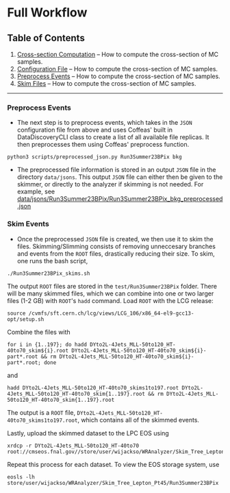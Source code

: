 # Full Workflow

## Table of Contents
1. [Cross-section Computation](xsec.md) – How to compute the cross-section of MC samples.
2. [Configuration File](config.md) – How to compute the cross-section of MC samples.
3. [Preprocess Events](preprocess.md) – How to compute the cross-section of MC samples.
4. [Skim Files](skim.md) – How to compute the cross-section of MC samples.
---

### Preprocess Events

* The next step is to preprocess events, which takes in the `JSON` configuration file from above and uses Coffeas' built in DataDiscoveryCLI class to create a list of all available file replicas. It then preprocesses them using Coffeas' preprocess function.
```
python3 scripts/preprocessed_json.py Run3Summer23BPix bkg
```
* The preprocessed file information is stored in an output `JSON` file in the directory `data/jsons`. This output `JSON` file can either then be given to the skimmer, or directly to the analyzer if skimming is not needed. For example, see [data/jsons/Run3Summer23BPix/Run3Summer23BPix_bkg_preprocessed.json](https://github.com/UMN-CMS/WrCoffea/blob/add_skims/data/jsons/Run3Summer23BPix/Run3Summer23BPix_bkg_preprocessed.json)

### Skim Events

* Once the preprocessed `JSON` file is created, we then use it to skim the files. Skimming/Slimming consists of removing unneccesary branches and events from the `ROOT` files, drastically reducing their size. To skim, one runs the bash script,
```
./Run3Summer23BPix_skims.sh
```
The output `ROOT` files are stored in the `test/Run3Summer23BPix` folder. There will be many skimmed files, which we can combine into one or two larger files (1-2 GB) with `ROOT`'s `hadd` command. Load `ROOT` with the LCG release:
```
source /cvmfs/sft.cern.ch/lcg/views/LCG_106/x86_64-el9-gcc13-opt/setup.sh
```
Combine the files with
```
for i in {1..197}; do hadd DYto2L-4Jets_MLL-50to120_HT-40to70_skim${i}.root DYto2L-4Jets_MLL-50to120_HT-40to70_skim${i}-part*.root && rm DYto2L-4Jets_MLL-50to120_HT-40to70_skim${i}-part*.root; done
```
and
```
hadd DYto2L-4Jets_MLL-50to120_HT-40to70_skims1to197.root DYto2L-4Jets_MLL-50to120_HT-40to70_skim{1..197}.root && rm DYto2L-4Jets_MLL-50to120_HT-40to70_skim{1..197}.root
```
The output is a `ROOT` file, `DYto2L-4Jets_MLL-50to120_HT-40to70_skims1to197.root`, which contains all of the skimmed events. 

Lastly, upload the skimmed dataset to the LPC EOS using
```
xrdcp -r DYto2L-4Jets_MLL-50to120_HT-40to70 root://cmseos.fnal.gov//store/user/wijackso/WRAnalyzer/Skim_Tree_Lepton_Pt45/Run3Summer23BPix
```
Repeat this process for each dataset. To view the EOS storage system, use
```
eosls -lh store/user/wijackso/WRAnalyzer/Skim_Tree_Lepton_Pt45/Run3Summer23BPix
```
